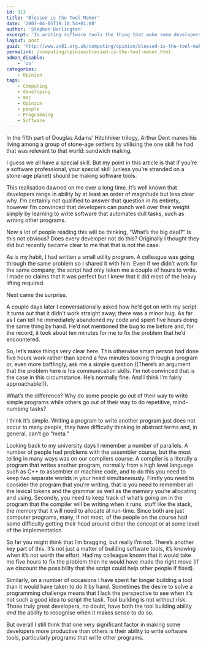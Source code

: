 ```yaml
---
id: 313
title: 'Blessed is the Tool Maker'
date: '2007-04-05T19:10:54+01:00'
author: 'Stephen Darlington'
excerpt: 'Is writing software tools the thing that make some developers significantly more productive than others?'
layout: post
guid: 'http://www.zx81.org.uk/computing/opinion/blessed-is-the-tool-maker.html'
permalink: /computing/opinion/blessed-is-the-tool-maker.html
adman_disable:
    - 'on'
categories:
    - Opinion
tags:
    - Computing
    - developing
    - mac
    - Opinion
    - people
    - Programming
    - Software
---
```


In the fifth part of Douglas Adams’ Hitchhiker trilogy, Arthur Dent makes his living among a group of stone-age settlers by utilising the one skill he had that was relevant to that world: sandwich making.

I guess we all have a special skill. But my point in this article is that if you’re a software professional, your special skill (unless you’re stranded on a stone-age planet) should be making software tools.

This realisation dawned on me over a long time. It’s well known that developers range in ability by at least an order of magnitude but less clear why. I’m certainly not qualified to answer that question in its entirety, however I’m convinced that developers can punch well over their weight simply by learning to write software that automates dull tasks, such as writing other programs.

Now a lot of people reading this will be thinking, “What’s the big deal?” Is this not obvious? Does every developer not do this? Originally I thought they did but recently became clear to me that that is not the case.

As is my habit, I had written a small utility program. A colleague was going through the same problem so I shared it with him. Even if we didn’t work for the same company, the script had only taken me a couple of hours to write. I made no claims that it was perfect but I knew that it did most of the heavy lifting required.

Next came the surprise.

A couple days later I conversationally asked how he’d got on with my script. It turns out that it didn’t work straight away; there was a minor bug. As far as I can tell he immediately abandoned my code and spent five hours doing the same thing by hand. He’d not mentioned the bug to me before and, for the record, it took about ten minutes for me to fix the problem that he’d encountered.

So, let’s make things very clear here. This otherwise smart person had done five hours work rather than spend a few minutes looking through a program or, even more bafflingly, ask me a simple question ((There’s an argument that the problem here is his communication skills. I’m not convinced that is the case in this circumstance. He’s normally fine. And I think I’m fairly approachable!)).

What’s the difference? Why do some people go out of their way to write simple programs while others go out of their way to do repetitive, mind-numbing tasks?

I think it’s simple. Writing a program to write another program just does not occur to many people, they have difficulty thinking in abstract terms and, in general, can’t go “meta.”

Looking back to my university days I remember a number of parallels. A number of people had problems with the assembler course, but the most telling in many ways was on our compilers course. A compiler is a literally a program that writes another program, normally from a high level language such as C++ to assembler or machine code, and to do this you need to keep two separate worlds in your head simultaneously. Firstly you need to consider the program that you’re writing, that is you need to remember all the lexical tokens and the grammar as well as the memory you’re allocating and using. Secondly, you need to keep track of what’s going on in the program that the compiler will be writing when it runs, stuff like the stack, the memory that it will need to allocate at run-time. Since both are just computer programs, many, if not most, of the people on the course had some difficulty getting their head around either the concept or at some level of the implementation.

So far you might think that I’m bragging, but really I’m not. There’s another key part of this. It’s not just a matter of building software tools, it’s knowing when it’s not worth the effort. Had my colleague known that it would take me five hours to fix the problem then he would have made the right move (if we discount the possibility that the script could help other people if fixed).

Similarly, on a number of occasions I have spent far longer building a tool than it would have taken to do it by hand. Sometimes the desire to solve a programming challenge means that I lack the perspective to see when it’s not such a good idea to script the task. Tool building is not without risk. Those truly great developers, no doubt, have both the tool building ability *and* the ability to recognise when it makes sense to do so.

But overall I still think that one very significant factor in making some developers more productive than others is their ability to write software tools, particularly programs that write other programs.